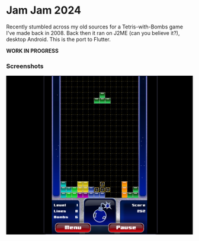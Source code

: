 # Jam Jam 2024

Recently stumbled across my old sources for a Tetris-with-Bombs game I've made
back in 2008. Back then it ran on J2ME (can you believe it?), desktop
Android. This is the port to Flutter.

**WORK IN PROGRESS**

### Screenshots

![Screenshot](images/shot1.png)
